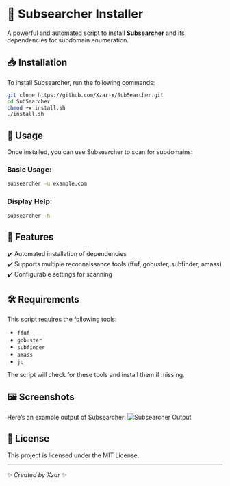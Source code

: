 # 🚀 Subsearcher Installer

A powerful and automated script to install **Subsearcher** and its dependencies for subdomain enumeration.

## 📥 Installation
To install Subsearcher, run the following commands:
```bash
git clone https://github.com/Xzar-x/SubSearcher.git
cd SubSearcher
chmod +x install.sh
./install.sh
```

## 🔧 Usage
Once installed, you can use Subsearcher to scan for subdomains:

### Basic Usage:
```bash
subsearcher -u example.com
```

### Display Help:
```bash
subsearcher -h
```

## 📌 Features
✔️ Automated installation of dependencies  
✔️ Supports multiple reconnaissance tools (ffuf, gobuster, subfinder, amass)  
✔️ Configurable settings for scanning  

## 🛠 Requirements
This script requires the following tools:
- `ffuf`
- `gobuster`
- `subfinder`
- `amass`
- `jq`

The script will check for these tools and install them if missing.

## 🖼️ Screenshots
Here’s an example output of Subsearcher:
![Subsearcher Output](images/screenshot.png)

## 📄 License
This project is licensed under the MIT License.

---
✨ *Created by Xzar* ✨
